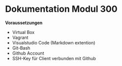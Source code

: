 # Dokumentation Modul 300

**Voraussetzungen**

* Virtual Box
* Vagrant
* Visualstudio Code (Markdown extention)
* Git-Bash
* Github Account
* SSH-Key für Client verbunden mit Github
  
  